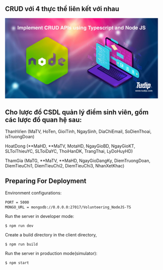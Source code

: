 ## CRUD với 4 thực thể liên kết với nhau

![banner](CRUD.png)

## Cho lược đồ CSDL quản lý điểm sinh viên, gồm các lược đồ quan hệ sau:

ThanhVien (MaTV, HoTen, GioiTinh, NgaySinh, DiaChiEmail, SoDienThoai, isTruongDoan)

HoatDong (**MaHD, **MaTV, MotaHD, NgayGioBD, NgayGioKT, SLToiThieuYC, SLToiDaYC, ThoiHanDK, TrangThai, LyDoHuyHD)

ThamGia (MaTG, **MaTV, **MaHD, NgayGioDangKy, DiemTruongDoan, DiemTieuChi1, DiemTieuChi2, DiemTieuChi3, NhanXetKhac)

## Preparing For Deployment

Environment configurations:

```env
PORT = 5000
MONGO_URL = mongodb://0.0.0.0:27017/Volunteering_NodeJS-TS
```

Run the server in developer mode:

    $ npm run dev

Create a build directory in the client directory,

    $ npm run build

Run the server in production mode(simulator):

    $ npm start
